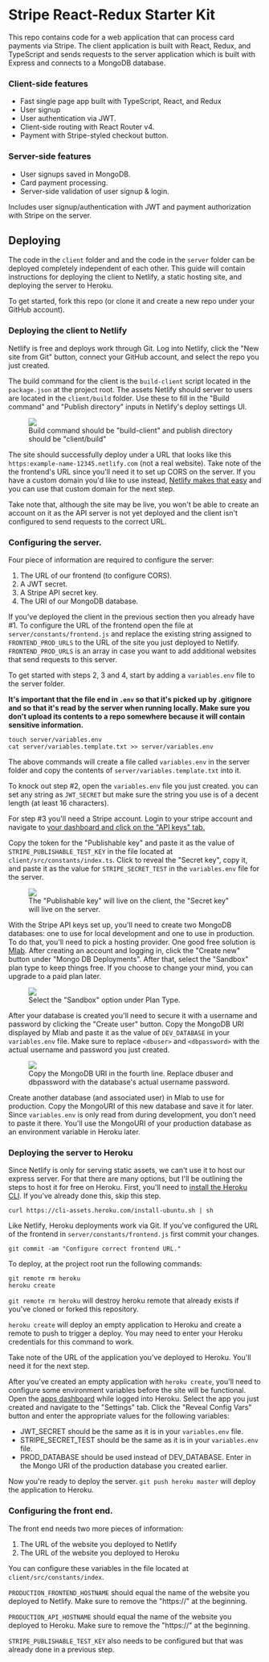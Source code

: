 # Stripe React-Redux Starter Kit

This repo contains code for a web application that can process card payments via Stripe. The client application is built with React, Redux, and TypeScript and sends requests to the server application which is built with Express and connects to a MongoDB database.

### Client-side features

- Fast single page app built with TypeScript, React, and Redux
- User signup
- User authentication via JWT.
- Client-side routing with React Router v4.
- Payment with Stripe-styled checkout button.

### Server-side features

- User signups saved in MongoDB.
- Card payment processing.
- Server-side validation of user signup & login.

Includes user signup/authentication with JWT and payment authorization with Stripe on the server.

## Deploying

The code in the `client` folder and and the code in the `server` folder can be deployed completely independent of each other. This guide will contain instructions for deploying the client to Netlify, a static hosting site, and deploying the server to Heroku.

To get started, fork this repo (or clone it and create a new repo under your GitHub account).

### Deploying the client to Netlify

Netlify is free and deploys work through Git. Log into Netlify, click the "New site from Git" button, connect your GitHub account, and select the repo you just created.

The build command for the client is the `build-client` script located in the `package.json` at the project root. The assets Netlify should server to users are located in the `client/build` folder. Use these to fill in the "Build command" and "Publish directory" inputs in Netlify's deploy settings UI.

<figure>
<img src="https://i.imgur.com/KYunrA5.png">
<figcaption>Build command should be "build-client" and publish directory should be "client/build" </figcaption>
</figure>

The site should successfully deploy under a URL that looks like this `https:example-name-12345.netlify.com` (not a real website). Take note of the the frontend's URL since you'll need it to set up CORS on the server. If you have a custom domain you'd like to use instead, [Netlify makes that easy](https://www.netlify.com/docs/custom-domains/) and you can use that custom domain for the next step.

Take note that, although the site may be live, you won't be able to create an account on it as the API server is not yet deployed and the client isn't configured to send requests to the correct URL.

### Configuring the server.

Four piece of information are required to configure the server:

1.  The URL of our frontend (to configure CORS).
2.  A JWT secret.
3.  A Stripe API secret key.
4.  The URI of our MongoDB database.

If you've deployed the client in the previous section then you already have #1. To configure the URL of the frontend open the file at `server/constants/frontend.js` and replace the existing string assigned to `FRONTEND_PROD_URLS` to the URL of the site you just deployed to Netlify. `FRONTEND_PROD_URLS` is an array in case you want to add additional websites that send requests to this server.

To get started with steps 2, 3 and 4, start by adding a `variables.env` file to the server folder.

**It's important that the file end in `.env` so that it's picked up by .gitignore and so that it's read by the server when running locally. Make sure you don't upload its contents to a repo somewhere because it will contain sensitive information.**

```shell
touch server/variables.env
cat server/variables.template.txt >> server/variables.env
```

The above commands will create a file called `variables.env` in the server folder and copy the contents of `server/variables.template.txt` into it.

To knock out step #2, open the `variables.env` file you just created. you can set any string as `JWT_SECRET` but make sure the string you use is of a decent length (at least 16 characters).

For step #3 you'll need a Stripe account. Login to your stripe account and navigate to [your dashboard and click on the "API keys" tab.](https://dashboard.stripe.com/account/apikeys)

Copy the token for the "Publishable key" and paste it as the value of `STRIPE_PUBLISHABLE_TEST_KEY` in the file located at `client/src/constants/index.ts`. Click to reveal the "Secret key", copy it, and paste it as the value for `STRIPE_SECRET_TEST` in the `variables.env` file for the server.

<figure>
<img src="https://i.imgur.com/ABGHIUP.png">
<figcaption>The "Publishable key" will live on the client, the "Secret key" will live on the server.</figcaption>
</figure>

With the Stripe API keys set up, you'll need to create two MongoDB databases: one to use for local development and one to use in production. To do that, you'll need to pick a hosting provider. One good free solution is [Mlab](https://mlab.com/home). After creating an account and logging in, click the "Create new" button under "Mongo DB Deployments". After that, select the "Sandbox" plan type to keep things free. If you choose to change your mind, you can upgrade to a paid plan later.

<figure>
<img src="https://i.imgur.com/tfCM5Lx.png">
<figcaption>Select the "Sandbox" option under Plan Type.</figcaption>
</figure>

After your database is created you'll need to secure it with a username and password by clicking the "Create user" button. Copy the MongoDB URI displayed by Mlab and paste it as the value of `DEV_DATABASE` in your `variables.env` file. Make sure to replace `<dbuser>` and `<dbpassword>` with the actual username and password you just created.

<figure>
<img src="https://i.imgur.com/yTlLgl7.png">
<figcaption>Copy the MongoDB URI in the fourth line. Replace dbuser and dbpassword with the database's actual username password.</figcaption>
</figure>

Create another database (and associated user) in Mlab to use for production. Copy the MongoURI of this new database and save it for later. Since `variables.env` is only read from during development, you don't need to paste it there. You'll use the MongoURI of your production database as an environment variable in Heroku later.

### Deploying the server to Heroku

Since Netlify is only for serving static assets, we can't use it to host our express server. For that there are many options, but I'll be outlining the steps to host it for free on Heroku. First, you'll need to [install the Heroku CLI](https://devcenter.heroku.com/articles/heroku-cli#standalone-installation). If you've already done this, skip this step.

```shell
curl https://cli-assets.heroku.com/install-ubuntu.sh | sh
```

Like Netlify, Heroku deployments work via Git. If you've configured the URL of the frontend in `server/constants/frontend.js` first commit your changes.

```shell
git commit -am "Configure correct frontend URL."
```

To deploy, at the project root run the following commands:

```shell
git remote rm heroku
heroku create
```

`git remote rm heroku` will destroy heroku remote that already exists if you've cloned or forked this repository.

`heroku create` will deploy an empty application to Heroku and create a remote to push to trigger a deploy. You may need to enter your Heroku credentials for this command to work.

Take note of the URL of the application you've deployed to Heroku. You'll need it for the next step.

After you've created an empty application with `heroku create`, you'll need to configure some environment variables before the site will be functional. Open the [apps dashboard](https://dashboard.heroku.com/apps) while logged into Heroku. Select the app you just created and navigate to the "Settings" tab. Click the "Reveal Config Vars" button and enter the appropriate values for the following variables:

- JWT_SECRET should be the same as it is in your `variables.env` file.
- STRIPE_SECRET_TEST should be the same as it is in your `variables.env` file.
- PROD_DATABASE should be used instead of DEV_DATABASE. Enter in the Mongo URI of the production database you created earlier.

Now you're ready to deploy the server. `git push heroku master` will deploy the application to Heroku.

### Configuring the front end.

The front end needs two more pieces of information:

1.  The URL of the website you deployed to Netlify
2.  The URL of the website you deployed to Heroku

You can configure these variables in the file located at `client/src/constants/index`.

`PRODUCTION_FRONTEND_HOSTNAME` should equal the name of the website you deployed to Netlify. Make sure to remove the "https://" at the beginning.

`PRODUCTION_API_HOSTNAME` should equal the name of the website you deployed to Heroku. Make sure to remove the "https://" at the beginning.

`STRIPE_PUBLISHABLE_TEST_KEY` also needs to be configured but that was already done in a previous step.
